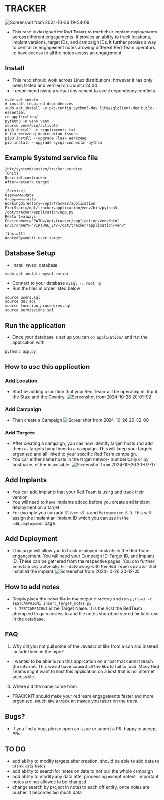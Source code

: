 # TRACKER
![Screenshot from 2024-10-26 19-54-09](https://github.com/user-attachments/assets/cecf893c-0d62-4acd-91fa-4f6b3554b13d)
- This repo is designed for Red Teams to track their implant deployments across different engagements. It provies an ability to track locations, implant versions, target IDs, and campaign IDs. It further provies a way to centralize engagement notes allowing different Red Team operators to have access to all the notes across an engagement.

## Install
- This repo should work across Linux distributions, however it has only been tested and verified on Ubuntu 24.04
- I recommend using a virtual enviroment to avoid dependency conflicts.
````
sudo apt update
# install required dependencies 
sudo apt install -y pkg-config python3-dev libmysqlclient-dev build-essential
cd application/
python3 -m venv venv
source venv/bin/activate 
pip3 install -r requirements.txt
# fix Werkzeug deprecation issues
pip3 install --upgrade Flask Werkzeug
pip install --upgrade mysql-connector-python
````
## Example Systemd service file 
````
/etc/systemd/system/tracker.service
[Unit]
Description=tracker
After=network.target

[Service]
User=www-data
Group=www-data
WorkingDirectory=/opt/tracker/application
ExecStart=/opt/tracker/application/venv/bin/python3 /opt/tracker/application/app.py
Restart=always
Environment="PATH=/opt/tracker/application/venv/bin"
Environment="VIRTUAL_ENV=/opt/tracker/application/venv"

[Install]
WantedBy=multi-user.target
````
## Database Setup
- Install mysql database 
````
sudo apt install mysql-server
````
- Connect to your database `mysql -u root -p`
- Run the files in order listed below 
````
source users.sql
source ddl.sql
source function_procedures.sql
source permissions.sql
````
## Run the application 
- Once your database is set up you can `cd application/` and run the application with 
````
python3 app.py
````
## How to use this application
### Add Location
- Start by adding a location that your Red Team will be operating in. Input the State and the Country.
![Screenshot from 2024-10-26 20-01-02](https://github.com/user-attachments/assets/05bdb090-5055-4ef2-b39e-8eb3502ecf5d)
### Add Campaign
- Then create a Campaign
![Screenshot from 2024-10-26 20-02-08](https://github.com/user-attachments/assets/22292c36-f978-414d-bbf7-983372bbfc6f)
### Add Targets
- After creating a campaign, you can now identify target hosts and add them as targets tying them to a campaign. This will keep your targets organized and all linked to your specific Red Team campaign.
- You can either name hosts in the target network numberically or by hostname, either is possible.
![Screenshot from 2024-10-26 20-07-17](https://github.com/user-attachments/assets/facf6f90-20df-4a70-82ae-78734618043b)
## Add Implants
- You can add implants that your Red Team is using and track their version
- You will need to have implants added before you create and implant deployment on a target.
- For example you can add `Sliver v5.4` and `Meterpreter 6.3`. This will assign the implant an implant ID which you can use in the `add_deployment` page.
## Add Deployment
- This page will allow you to track deployed implants in the Red Team engangement. You will need your Campaign ID, Target ID, and Implant ID. These can be gathered from the respective pages. You can further annotate any automatic kill-date along with the Red Team operator that installed the implant.
![Screenshot from 2024-10-26 20-12-20](https://github.com/user-attachments/assets/5b3c76ae-5d00-461d-82fd-eb90042cb23e)

## How to add notes 
- Simply place the notes file in the output directory and run `python3 -t TESTCAMPAIGN1 insert_target_notes.py`
- `-t TESTCAMPAIGN1` is the Target Name. It is the host the RedTeam attempted to gain access to and the notes should be stored for later use in the database.

## FAQ
1. Why did you not pull some of the Javascript libs from a cdn and instead include them in the repo?
  - I wanted to be able to run this application on a host that cannot reach the internet. This would have caused all the libs to fail to load. Many Red Teams might want to host this application on a host that is not internet accessible.
3. Where did the name come from
  - TRACK KIT should make your red team engagements faster and more organized. Much like a track kit makes you faster on the track. 
## Bugs?
- If you find a bug, please open an Issue or submit a PR, happy to accept PRs!

## TO DO 
- add ability to modify targets after creation, should be able to add data to blank data fields 
- add ability to search for notes on date to not pull the whole campaign 
- add ability to modify any data after processing except notes!!! important notes are not allowed to be changed
- change search by project in notes to each off entity, once notes are pushed it becomes too much data
